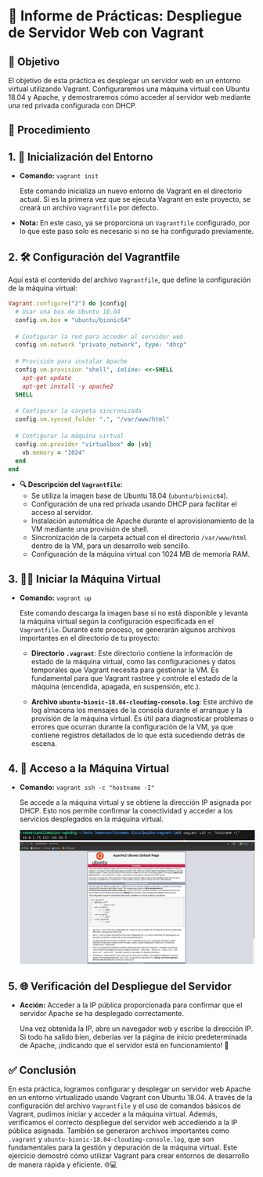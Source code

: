# 📝 Informe de Prácticas: Despliegue de Servidor Web con Vagrant

## 🎯 Objetivo
El objetivo de esta práctica es desplegar un servidor web en un entorno virtual utilizando Vagrant. Configuraremos una máquina virtual con Ubuntu 18.04 y Apache, y demostraremos cómo acceder al servidor web mediante una red privada configurada con DHCP.

## 🔧 Procedimiento

## 1. 🚀 Inicialización del Entorno

- **Comando:** `vagrant init`
  
  Este comando inicializa un nuevo entorno de Vagrant en el directorio actual. Si es la primera vez que se ejecuta Vagrant en este proyecto, se creará un archivo `Vagrantfile` por defecto. 

- **Nota:** En este caso, ya se proporciona un `Vagrantfile` configurado, por lo que este paso solo es necesario si no se ha configurado previamente.

## 2. 🛠️ Configuración del Vagrantfile

Aquí está el contenido del archivo `Vagrantfile`, que define la configuración de la máquina virtual:

```ruby
Vagrant.configure("2") do |config|
  # Usar una box de Ubuntu 18.04
  config.vm.box = "ubuntu/bionic64"

  # Configurar la red para acceder al servidor web
  config.vm.network "private_network", type: "dhcp"

  # Provisión para instalar Apache
  config.vm.provision "shell", inline: <<-SHELL
    apt-get update
    apt-get install -y apache2
  SHELL

  # Configurar la carpeta sincronizada
  config.vm.synced_folder ".", "/var/www/html"

  # Configurar la máquina virtual
  config.vm.provider "virtualbox" do |vb|
    vb.memory = "1024"
  end
end
```

- **🔍 Descripción del `Vagrantfile`**:
  - Se utiliza la imagen base de Ubuntu 18.04 (`ubuntu/bionic64`).
  - Configuración de una red privada usando DHCP para facilitar el acceso al servidor.
  - Instalación automática de Apache durante el aprovisionamiento de la VM mediante una provisión de shell.
  - Sincronización de la carpeta actual con el directorio `/var/www/html` dentro de la VM, para un desarrollo web sencillo.
  - Configuración de la máquina virtual con 1024 MB de memoria RAM.

## 3. 🏃‍♂️ Iniciar la Máquina Virtual

- **Comando:** `vagrant up`
  
  Este comando descarga la imagen base si no está disponible y levanta la máquina virtual según la configuración especificada en el `Vagrantfile`. Durante este proceso, se generarán algunos archivos importantes en el directorio de tu proyecto:

  - **Directorio `.vagrant`**: Este directorio contiene la información de estado de la máquina virtual, como las configuraciones y datos temporales que Vagrant necesita para gestionar la VM. Es fundamental para que Vagrant rastree y controle el estado de la máquina (encendida, apagada, en suspensión, etc.).

  - **Archivo `ubuntu-bionic-18.04-cloudimg-console.log`**: Este archivo de log almacena los mensajes de la consola durante el arranque y la provisión de la máquina virtual. Es útil para diagnosticar problemas o errores que ocurran durante la configuración de la VM, ya que contiene registros detallados de lo que está sucediendo detrás de escena.

## 4. 🔑 Acceso a la Máquina Virtual

- **Comando:** `vagrant ssh -c "hostname -I"`
  
  Se accede a la máquina virtual y se obtiene la dirección IP asignada por DHCP. Esto nos permite confirmar la conectividad y acceder a los servicios desplegados en la máquina virtual.

  ![alt text](resources/image.png)
  ![alt text](resources/image1.png)
## 5. 🌐 Verificación del Despliegue del Servidor

- **Acción:** Acceder a la IP pública proporcionada para confirmar que el servidor Apache se ha desplegado correctamente.
  
  Una vez obtenida la IP, abre un navegador web y escribe la dirección IP. Si todo ha salido bien, deberías ver la página de inicio predeterminada de Apache, ¡indicando que el servidor está en funcionamiento! 🎉

## ✅ Conclusión
En esta práctica, logramos configurar y desplegar un servidor web Apache en un entorno virtualizado usando Vagrant con Ubuntu 18.04. A través de la configuración del archivo `Vagrantfile` y el uso de comandos básicos de Vagrant, pudimos iniciar y acceder a la máquina virtual. Además, verificamos el correcto despliegue del servidor web accediendo a la IP pública asignada. También se generaron archivos importantes como `.vagrant` y `ubuntu-bionic-18.04-cloudimg-console.log`, que son fundamentales para la gestión y depuración de la máquina virtual. Este ejercicio demostró cómo utilizar Vagrant para crear entornos de desarrollo de manera rápida y eficiente. 🌐💻